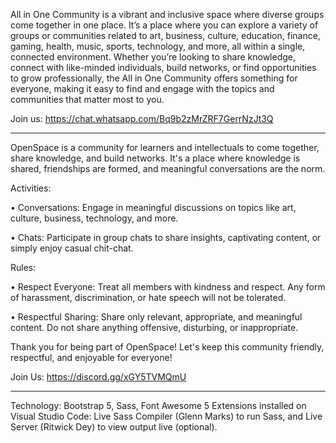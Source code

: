 All in One Community is a vibrant and inclusive space where diverse groups come together in one place. It’s a place where you can explore a variety of groups or communities related to art, business, culture, education, finance, gaming, health, music, sports, technology, and more, all within a single, connected environment. Whether you’re looking to share knowledge, connect with like-minded individuals, build networks, or find opportunities to grow professionally, the All in One Community offers something for everyone, making it easy to find and engage with the topics and communities that matter most to you.

Join us: https://chat.whatsapp.com/Bq9b2zMrZRF7GerrNzJt3Q

---------------------------------------------------------------------------------------------------------------------------

OpenSpace is a community for learners and intellectuals to come together, share knowledge, and build networks. It's a place where knowledge is shared, friendships are formed, and meaningful conversations are the norm.

Activities:

• Conversations: Engage in meaningful discussions on topics like art, culture, business, technology, and more.

• Chats: Participate in group chats to share insights, captivating content, or simply enjoy casual chit-chat.

Rules:

• Respect Everyone: Treat all members with kindness and respect. Any form of harassment, discrimination, or hate speech will not be tolerated.

• Respectful Sharing: Share only relevant, appropriate, and meaningful content. Do not share anything offensive, disturbing, or inappropriate.

Thank you for being part of OpenSpace! Let's keep this community friendly, respectful, and enjoyable for everyone!

Join Us: https://discord.gg/xGY5TVMQmU

---------------------------------------------------------------------------------------------------------------------------

Technology: Bootstrap 5, Sass, Font Awesome 5
Extensions installed on Visual Studio Code: Live Sass Compiler (Glenn Marks) to run Sass, and Live Server (Ritwick Dey) to view output live (optional).
